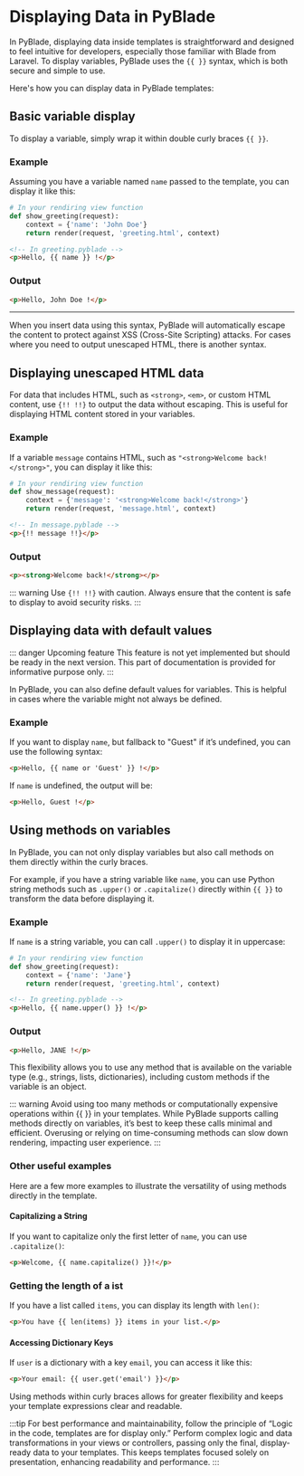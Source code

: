 # Displaying Data in PyBlade

In PyBlade, displaying data inside templates is straightforward and designed to feel intuitive for developers, especially those familiar with Blade from Laravel. To display variables, PyBlade uses the <span v-pre>`{{ }}`</span> syntax, which is both secure and simple to use.

Here's how you can display data in PyBlade templates:

## Basic variable display

To display a variable, simply wrap it within double curly braces <span v-pre>`{{ }}`</span>.

### Example

Assuming you have a variable named `name` passed to the template, you can display it like this:

```python
# In your rendiring view function
def show_greeting(request):
    context = {'name': 'John Doe'}
    return render(request, 'greeting.html', context)
```

```html
<!-- In greeting.pyblade -->
<p>Hello, {{ name }} !</p>
```

### Output
```html
<p>Hello, John Doe !</p>
```
---

When you insert data using this syntax, PyBlade will automatically escape the content to protect against XSS (Cross-Site Scripting) attacks. For cases where you need to output unescaped HTML, there is another syntax.

## Displaying unescaped HTML data

For data that includes HTML, such as `<strong>`, `<em>`, or custom HTML content, use `{!! !!}` to output the data without escaping. This is useful for displaying HTML content stored in your variables.

### Example

If a variable `message` contains HTML, such as `"<strong>Welcome back!</strong>"`, you can display it like this:

```python
# In your rendiring view function
def show_message(request):
    context = {'message': '<strong>Welcome back!</strong>'}
    return render(request, 'message.html', context)
```

```html
<!-- In message.pyblade -->
<p>{!! message !!}</p>
```

### Output
```html
<p><strong>Welcome back!</strong></p>
```

::: warning
Use `{!! !!}` with caution. Always ensure that the content is safe to display to avoid security risks.
:::

## Displaying data with default values

::: danger Upcoming feature
This feature is not yet implemented but should be ready in the next version. This part of documentation is provided for informative purpose only.
:::

In PyBlade, you can also define default values for variables. This is helpful in cases where the variable might not always be defined.

### Example

If you want to display `name`, but fallback to "Guest" if it’s undefined, you can use the following syntax:

```html
<p>Hello, {{ name or 'Guest' }} !</p>
```

If `name` is undefined, the output will be:

```html
<p>Hello, Guest !</p>
```

## Using methods on variables

In PyBlade, you can not only display variables but also call methods on them directly within the curly braces.

For example, if you have a string variable like `name`, you can use Python string methods such as `.upper()` or `.capitalize()` directly within <span v-pre>`{{ }}`</span> to transform the data before displaying it.

### Example

If `name` is a string variable, you can call `.upper()` to display it in uppercase:

```python
# In your rendiring view function
def show_greeting(request):
    context = {'name': 'Jane'}
    return render(request, 'greeting.html', context)
```

```html
<!-- In greeting.pyblade -->
<p>Hello, {{ name.upper() }} !</p>
```

### Output
```html
<p>Hello, JANE !</p>
```

This flexibility allows you to use any method that is available on the variable type (e.g., strings, lists, dictionaries), including custom methods if the variable is an object.


::: warning
Avoid using too many methods or computationally expensive operations within {{ }} in your templates. While PyBlade supports calling methods directly on variables, it’s best to keep these calls minimal and efficient. Overusing or relying on time-consuming methods can slow down rendering, impacting user experience.
:::

### Other useful examples

Here are a few more examples to illustrate the versatility of using methods directly in the template.

#### Capitalizing a String

If you want to capitalize only the first letter of `name`, you can use `.capitalize()`:

```html
<p>Welcome, {{ name.capitalize() }}!</p>
```

### Getting the length of a ist

If you have a list called `items`, you can display its length with `len()`:

```html
<p>You have {{ len(items) }} items in your list.</p>
```

#### Accessing Dictionary Keys

If `user` is a dictionary with a key `email`, you can access it like this:

```html
<p>Your email: {{ user.get('email') }}</p>
```

Using methods within curly braces allows for greater flexibility and keeps your template expressions clear and readable.

:::tip
For best performance and maintainability, follow the principle of “Logic in the code, templates are for display only.” Perform complex logic and data transformations in your views or controllers, passing only the final, display-ready data to your templates. This keeps templates focused solely on presentation, enhancing readability and performance.
:::
